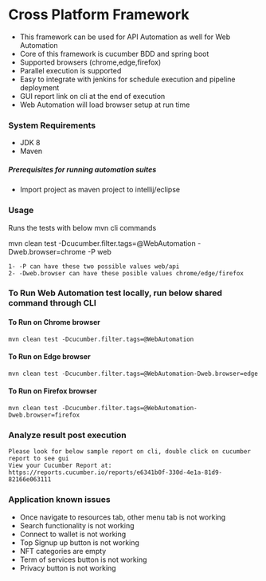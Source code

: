 # Cross Platform Framework

* This framework can be used for API Automation as well for Web Automation
* Core of this framework is cucumber BDD and spring boot
* Supported browsers (chrome,edge,firefox)
* Parallel execution is supported
* Easy to integrate with jenkins for schedule execution and pipeline deployment
* GUI report link on cli at the end of execution
* Web Automation will load browser setup at run time

### System Requirements
* JDK 8
* Maven

##### Prerequisites for running automation suites
* Import project as maven project to intellij/eclipse

### Usage

Runs the tests with below mvn cli commands

mvn clean test -Dcucumber.filter.tags=@WebAutomation -Dweb.browser=chrome -P web

    1- -P can have these two possible values web/api
    2- -Dweb.browser can have these posible values chrome/edge/firefox

### To Run Web Automation test locally, run below shared command through CLI

#### To Run on Chrome browser
    mvn clean test -Dcucumber.filter.tags=@WebAutomation

#### To Run on Edge browser
    mvn clean test -Dcucumber.filter.tags=@WebAutomation-Dweb.browser=edge

#### To Run on Firefox browser
    mvn clean test -Dcucumber.filter.tags=@WebAutomation-Dweb.browser=firefox

### Analyze result post execution

    Please look for below sample report on cli, double click on cucumber report to see gui
    View your Cucumber Report at:
    https://reports.cucumber.io/reports/e6341b0f-330d-4e1a-81d9-82166e063111


### Application known issues

* Once navigate to resources tab, other menu tab is not working
* Search functionality is not working
* Connect to wallet is not working
* Top Signup up button is not working
* NFT categories are empty
* Term of services button is not working
* Privacy button is not working